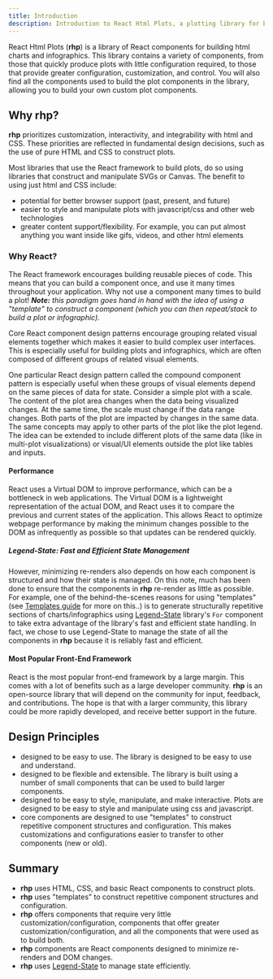```yaml
---
title: Introduction
description: Introduction to React Html Plots, a plotting library for build html plots using React
---
```


React Html Plots (**rhp**) is a library of React components for building html charts and infographics. This library contains a variety of components, from those that quickly produce plots with little configuration required, to those that provide greater configuration, customization, and control. You will also find all the components used to build the plot components in the library, allowing you to build your own custom plot components.

## Why rhp?

**rhp** prioritizes customization, interactivity, and integrability with html and CSS. These priorities are reflected in fundamental design decisions, such as the use of pure HTML and CSS to construct plots.

Most libraries that use the React framework to build plots, do so using libraries that construct and manipulate SVGs or Canvas.  The benefit to using just html and CSS include:
- potential for better browser support (past, present, and future)
- easier to style and manipulate plots with javascript/css and other web technologies
- greater content support/flexibility. For example, you can put almost anything you want inside like gifs, videos, and other html elements


### Why React?

The React framework encourages building reusable pieces of code. This means that you can build a component once, and use it many times throughout your application. Why not use a component many times to build a plot! ***Note:*** *this paradigm goes hand in hand with the idea of using a "template" to construct a component (which you can then repeat/stack to build a plot or infographic).*

Core React component design patterns encourage grouping related visual elements together which makes it easier to build complex user interfaces. This is especially useful for building plots and infographics, which are often composed of different groups of related visual elements.

One particular React design pattern called the compound component pattern is especially useful when these groups of visual elements depend on the same pieces of data for state. Consider a simple plot with a scale. The content of the plot area changes when the data being visualized changes. At the same time, the scale must change if the data range changes. Both parts of the plot are impacted by changes in the same data. The same concepts may apply to other parts of the plot like the plot legend. The idea can be extended to include different plots of the same data (like in multi-plot visualizations) or visual/UI elements outside the plot like tables and inputs.

#### Performance
React uses a Virtual DOM to improve performance, which can be a bottleneck in web applications. The Virtual DOM is a lightweight representation of the actual DOM, and React uses it to compare the previous and current states of the application. This allows React to optimize webpage performance by making the minimum changes possible to the DOM as infrequently as possible so that updates can be rendered quickly. 

##### Legend-State: Fast and Efficient State Management
However, minimizing re-renders also depends on how each component is structured and how their state is managed. On this note, much has been done to ensure that the components in **rhp** re-render as little as possible. For example, one of the behind-the-scenes reasons for using "templates" (see [Templates guide](../../guides/templates/) for more on this..) is to generate structurally repetitive sections of charts/infographics using [Legend-State](https://github.com/LegendApp/legend-state) library's `For` component to take extra advantage of the library's fast and efficient state handling. In fact, we chose to use Legend-State to manage the state of all the components in **rhp** because it is reliably fast and efficient.

#### Most Popular Front-End Framework
React is the most popular front-end framework by a large margin. This comes with a lot of benefits such as a large developer community. **rhp** is an open-source library that will depend on the community for input, feedback, and contributions. The hope is that with a larger community, this library could be more rapidly developed, and receive better support in the future.

## Design Principles
- designed to be easy to use. The library is designed to be easy to use and understand. 
- designed to be flexible and extensible. The library is built using a number of small components that can be used to build larger components.
- designed to be easy to style, manipulate, and make interactive. Plots are designed to be easy to style and manipulate using css and javascript.
- core components are designed to use "templates" to construct repetitive component structures and configuration. This makes customizations and configurations easier to transfer to other components (new or old). 
<!-- These can also be used as a basis for creating other "templates" which means you dont always have to start from scratch when customizing and configuring components. -->

## Summary
- **rhp** uses HTML, CSS, and basic React components to construct plots.
- **rhp** uses "templates" to construct repetitive component structures and configuration.
- **rhp** offers components that require very little customization/configuration, components that offer greater customization/configuration, and all the components that were used as to build both.
- **rhp** components are React components designed to minimize re-renders and DOM changes.
- **rhp** uses [Legend-State](https://github.com/LegendApp/legend-state) to manage state efficiently.

